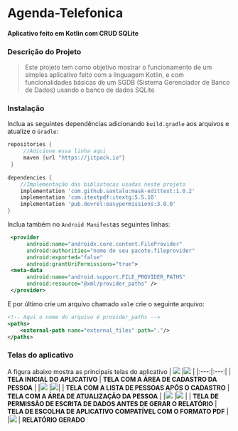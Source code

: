 # Agenda-Telefonica
#### Aplicativo feito em Kotlin com CRUD SQLite
### Descrição do Projeto
> Este projeto tem como objetivo mostrar o funcionamento de um simples aplicativo feito com a linguagem Kotlin, e com funcionalidades básicas de um SGDB (Sistema Gerenciador de Banco de Dados) usando o banco de dados SQLite

### Instalação
Inclua as seguintes dependências adicionando `build.gradle` aos arquivos e atualize o `Gradle`:

```groovy
repositories {
     //Adicione essa linha aqui
     maven {url "https://jitpack.io"}
 }
 
dependencies {
    //Implementação das bibliotecas usadas neste projeto
    implementation 'com.github.santalu:mask-edittext:1.0.2'
    implementation 'com.itextpdf:itextg:5.5.10'
    implementation 'pub.devrel:easypermissions:3.0.0'
}
```
Inclua também no `Android Manifest`as seguintes linhas:
```xml
 <provider
      android:name="androidx.core.content.FileProvider"
      android:authorities="nome do seu pacote.fileprovider"
      android:exported="false"
      android:grantUriPermissions="true">
 <meta-data
      android:name="android.support.FILE_PROVIDER_PATHS"
      android:resource="@xml/provider_paths" />
 </provider>
```
E por último crie um arquivo chamado `xml`e crie o seguinte arquivo:
```xml
<!-- Aqui o nome do arquivo é provider_paths -->
<paths>
    <external-path name="external_files" path="."/>
</paths>
```
### Telas do aplicativo 
A figura abaixo mostra as principais telas do aplicativo
| ![](/app/src/main/java/chellotech/br/agendatelefonica/screenshots/agenda_vazia.png)  |![](/app/src/main/java/chellotech/br/agendatelefonica/screenshots/cadastro_pessoas.png) |
|:---:|:---:|
| **TELA INICIAL DO APLICATIVO** | **TELA COM A ÁREA DE CADASTRO DA PESSOA**  |
|![](/app/src/main/java/chellotech/br/agendatelefonica/screenshots/listar_pessoas.png) |![](/app/src/main/java/chellotech/br/agendatelefonica/screenshots/atualizar_pessoas.png)|
| **TELA COM A LISTA DE PESSOAS APÓS O CADASTRO**  |  **TELA COM A ÁREA DE ATUALIZAÇÃO DA PESSOA** |
|![](/app/src/main/java/chellotech/br/agendatelefonica/screenshots/permissao2.png) |![](/app/src/main/java/chellotech/br/agendatelefonica/screenshots/intent_pdf.png)  |
| **TELA DE PERMISSÃO DE ESCRITA DE DADOS ANTES DE GERAR O RELATÓRIO**  |  **TELA DE ESCOLHA DE APLICATIVO COMPATÍVEL COM O FORMATO PDF** |
|![](/app/src/main/java/chellotech/br/agendatelefonica/screenshots/relatorio_pessoas.png) 
| **RELATÓRIO GERADO**  


